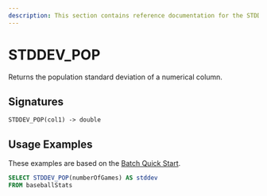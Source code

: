 ```yaml
---
description: This section contains reference documentation for the STDDEV_POP function.
---
```


# STDDEV\_POP

Returns the population standard deviation of a numerical column.

## Signatures

`STDDEV_POP(col1) -> double`

## Usage Examples

These examples are based on the [Batch Quick Start](../../basics/getting-started/quick-start.md#batch).

```sql
SELECT STDDEV_POP(numberOfGames) AS stddev 
FROM baseballStats
```
